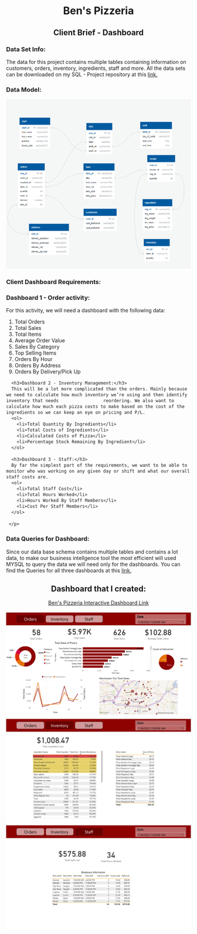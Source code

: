 <h1 align="center">Ben's Pizzeria</h1>
<h2 align="center">Client Brief - Dashboard</h2>

<P>
  <h3>Data Set Info:</h3>
  <P>
    The data for this project contains multiple tables containing information on customers, orders, inventory, ingredients, staff and more. All the data sets can be downloaded       on my SQL - Project repository at this <a href="https://github.com/luisosorio3214/SQL-Projects/tree/main/Ben's%20Pizzeria/Data">link.</a>

   <p align="center">
     <h3> Data Model: </h3>
     <img src="Pizzeria - Dashboard Images/Pizzeria_Schema.PNG">
   </p>
  </P>

  <h3>Client Dashboard Requirements:</h3>
  <P>
     <p>
      <h3>Dashboard 1 - Order activity:</h3>
      For this activity, we will need a dashboard with the following data:
      <ol>
        <li>Total Orders</li>
        <li>Total Sales</li>
        <li>Total Items</li>
        <li>Average Order Value</li>
        <li>Sales By Category</li>
        <li>Top Selling Items</li>
        <li>Orders By Hour</li>
        <li>Orders By Address</li>
        <li>Orders By Delivery/Pick Up</li>
      </ol>
  
      <h3>Dashboard 2 - Inventory Management:</h3>
      This will be a lot more complicated than the orders. Mainly because we need to calculate how much inventory we’re using and then identify inventory that needs                 reordering. We also want to calculate how much each pizza costs to make based on the cost of the ingredients so we can keep an eye on pricing and P/L. 
      <ol>
        <li>Total Quantity By Ingredients</li>
        <li>Total Costs of Ingredients</li>
        <li>Calculated Costs of Pizza</li>
        <li>Percentage Stock Remaining By Ingredient</li>
      </ol>
 
      <h3>Dashboard 3 - Staff:</h3>
      By far the simplest part of the requirements, we want to be able to monitor who was working on any given day or shift and what our overall staff costs are.
      <ol>
        <li>Total Staff Cost</li>
        <li>Total Hours Worked</li>
        <li>Hours Worked By Staff Members</li>
        <li>Cost Per Staff Members</li>
      </ol>
  
     </p>    
  </P>
  
  <h3>Data Queries for Dashboard: </h3>
  <p>
    Since our data base schema contains multiple tables and contains a lot data, to make our business intellgence tool the most efficient will used MYSQL to query the data we will need only for the dashboards. You can find the Queries for all three dashboards at this <a href="Dashboard - Queries.sql">link.</a>
  </p>
</P>


<P>
  <h2 align="center">Dashboard that I created:</h2>
  <P align="center">
    <a href="https://app.powerbi.com/view?r=eyJrIjoiM2JjNGU2MDYtMmQ1MC00YTI3LTk2M2QtZjJjYmE0NDU5ODA1IiwidCI6ImQxNzU2NzliLWFjZDMtNDY0NC1iZTgyLWFmMDQxOTgyOTc3YSIsImMiOjZ9">
      Ben's Pizzeria Interactive Dashboard Link
    </a>
  </P>
  <img src="Pizzeria - Dashboard Images/Pizzeria - Dashboard-2.png">
  <img src="Pizzeria - Dashboard Images/Pizzeria - Dashboard-3.png">
  <img src="Pizzeria - Dashboard Images/Pizzeria - Dashboard-4.png">
</P>
